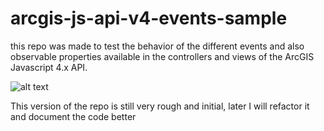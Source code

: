 # arcgis-js-api-v4-events-sample
this repo was made to test the behavior of the different events and also observable properties available in the controllers and views of the ArcGIS Javascript 4.x API.


![alt text](https://raw.githubusercontent.com/kescalera84/arcgis-js-api-v4-events-sample/edit/master/readmeResources/eventsPropagation.png)


This version of the repo is still very rough and initial, later I will refactor it and document the code better 

